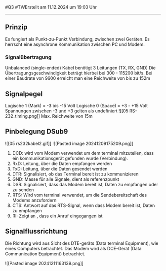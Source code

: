 #Q3 #TWErstellt am 11.12.2024 um 19:03 Uhr

---
## Prinzip 
Es fungiert als Punkt-zu-Punkt Verbindung, zwischen zwei Geräten.
Es herrscht eine asynchrone Kommunikation zwischen PC und Modem.

### Signalübertragung
Unbalanced (single-ended)
Kabel benötigt 3 Leitungen (TX, RX, GND)
Die Übertragungsgeschwindigkeit beträgt hierbei bei 300 - 115200 bit/s.
Bei einer Baudrate von 9600 erreicht man eine Reichweite von bis zu 152m
## Signalpegel
Logische 1 (Mark) = -3 bis -15 Volt
Logische 0 (Space) = +3 - +15 Volt
Spannungen zwischen -3 und +3 gelten als undefiniert
![[05 RS-232_timing.png]]
Max. Reichweite von 15m

## Pinbelegung DSub9
![[05 rs232kabel2.gif]]
![[Pasted image 20241209175209.png]]

1. DCD: wird vom Modem verwendet um dem terminal mitzuteilen, dass ein kommunikationsgerät gefunden wurde (Verbindung).
2. RxD: Leitung, über die Daten empfangen werden
3. TxD: Leitung, über die Daten gesendet werden
4. DTR: Signalisiert, ob das Terminal bereit ist zu kommunizieren
5. GND: Masse für alle Signale, dient als referenzpunkt
6. DSR: Signalisiert, dass das Modem bereit ist, Daten zu empfangen oder zu senden
7. RTS: Wird vom terminal verwendet, um die Sendebereitschaft des Modems anzufordern
8. CTS: Antwort auf das RTS-Signal, wenn dass Modem bereit ist, Daten zu empfangen
9. RI: Zeigt an , dass ein Anruf eingegangen ist

## Signalflussrichtung
Die Richtung wird aus Sicht des DTE-geräts (Data terminal  Equipment), wie eines Computers betrachtet. Das Modem wird als DCE-Gerät (Data Communication Equipment) betrachtet.


![[Pasted image 20241211163139.png]]

